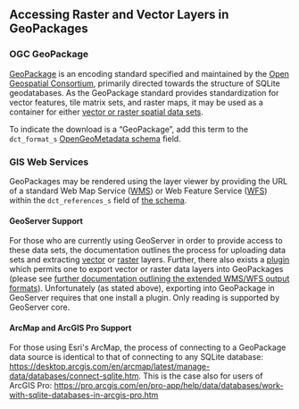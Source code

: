
## Accessing Raster and Vector Layers in GeoPackages

### OGC GeoPackage
[GeoPackage](http://www.geopackage.org/) is an encoding standard specified and maintained by the [Open Geospatial Consortium](http://www.opengeospatial.org/), primarily directed towards the structure of SQLite geodatabases.  As the GeoPackage standard provides standardization for vector features, tile matrix sets, and raster maps, it may be used as a container for either [vector or raster spatial data sets](https://www.ordnancesurvey.co.uk/support/understanding-gis/raster-vector.html).

To indicate the download is a “GeoPackage”, add this term to the `dct_format_s` [OpenGeoMetadata schema](https://opengeometadata.org/docs/ogm-aardvark/format) field.

### GIS Web Services
GeoPackages may be rendered using the layer viewer by providing the URL of a standard Web Map Service ([WMS](http://www.opengeospatial.org/standards/wms)) or Web Feature Service ([WFS](http://www.opengeospatial.org/standards/wfs)) within the `dct_references_s` field of [the schema](https://opengeometadata.org/docs/ogm-aardvark/references).

#### GeoServer Support
For those who are currently using GeoServer in order to provide access to these data sets, the documentation outlines the process for uploading data sets and extracting [vector](http://docs.geoserver.org/latest/en/user/data/vector/geopkg.html) or [raster](http://docs.geoserver.org/latest/en/user/data/raster/geopkg.html) layers.  Further, there also exists a [plugin](http://docs.geoserver.org/latest/en/user/community/geopkg/) which permits one to export vector or raster data layers into GeoPackages (please see [further documentation outlining the extended WMS/WFS output formats](http://docs.geoserver.org/stable/en/user/community/geopkg/output.html)).
Unfortunately (as stated above), exporting into GeoPackage in GeoServer requires that one install a plugin.  Only reading is supported by GeoServer core.

#### ArcMap and ArcGIS Pro Support
For those using Esri's ArcMap, the process of connecting to a GeoPackage data source is identical to that of connecting to any SQLite database: https://desktop.arcgis.com/en/arcmap/latest/manage-data/databases/connect-sqlite.htm.  This is the case also for users of ArcGIS Pro: [https://pro.arcgis.com/en/pro-app/help/data/databases/work-with-sqlite-databases-in-arcgis-pro.htm
](https://pro.arcgis.com/en/pro-app/help/data/databases/work-with-sqlite-databases-in-arcgis-pro.htm)

